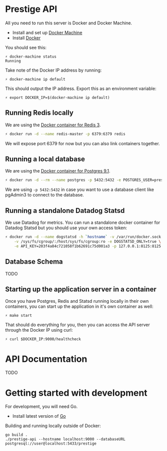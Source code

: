 # Prestige API

All you need to run this server is Docker and Docker Machine.

* Install and set up [Docker Machine](https://docs.docker.com/machine/)
* Install [Docker](https://docker.com)

You should see this:
```
⚡ docker-machine status
Running
```

Take note of the Docker IP address by running:
```
⚡ docker-machine ip default
```

This should output the IP address. Export this as an environment variable:
```
⚡ export DOCKER_IP=$(docker-machine ip default)
```

## Running Redis locally

We are using the [Docker container for Redis 3](https://hub.docker.com/_/redis/).

```bash
⚡ docker run -d --name redis-master -p 6379:6379 redis
```

We will expose port 6379 for now but you can also link containers together.

## Running a local database

We are using the [Docker container for Postgres 9.1](https://hub.docker.com/_/postgres/).
```bash
⚡ docker run -d --rm --name postgres -p 5432:5432 -e POSTGRES_USER=prestige -e POSTGRES_PASSWORD=changeme postgres
```

We are using `-p 5432:5432` in case you want to use a database client like pgAdmin3 to connect to the database.

## Running a standalone Datadog Statsd

We use Datadog for metrics. You can run a standalone docker container for Datadog Statsd but you should use your own access token:

```bash
⚡ docker run -d --name dogstatsd -h `hostname` -v /var/run/docker.sock:/var/run/docker.sock -v /proc/mounts:/host/proc/mounts:ro \
	-v /sys/fs/cgroup/:/host/sys/fs/cgroup:ro -e DOGSTATSD_ONLY=true \
	-e API_KEY=203f4a84c721058f1b62691c75d001a3 -p 127.0.0.1:8125:8125 datadog/docker-dd-agent
```

## Database Schema

TODO

## Starting up the application server in a container

Once you have Postgres, Redis and Statsd running locally in their own containers, you can start up the application in it's own container as well:

```
⚡ make start
```

That should do everything for you, then you can access the API server through the Docker IP using curl:
```
⚡ curl $DOCKER_IP:9000/healthcheck
```

# API Documentation

TODO

# Getting started with development

For development, you will need Go.

* Install latest version of [Go](https://golang.org)

Building and running locally outside of Docker:
```
go build .
./prestige-api --hostname localhost:9000 --databaseURL postgresql://user@localhost:5433/prestige
```

